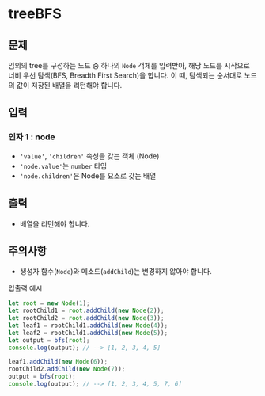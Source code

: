 treeBFS
=======

문제
--

임의의 tree를 구성하는 노드 중 하나의 `Node` 객체를 입력받아, 해당 노드를 시작으로 너비 우선 탐색(BFS, Breadth First Search)을 합니다. 이 때, 탐색되는 순서대로 노드의 값이 저장된 배열을 리턴해야 합니다.

입력
--

### 인자 1 : node

*   `'value'`, `'children'` 속성을 갖는 객체 (Node)
*   `'node.value'`는 `number` 타입
*   `'node.children'`은 Node를 요소로 갖는 배열

출력
--

*   배열을 리턴해야 합니다.

주의사항
----

*   생성자 함수(`Node`)와 메소드(`addChild`)는 변경하지 않아야 합니다.

입출력 예시
```js
let root = new Node(1);
let rootChild1 = root.addChild(new Node(2));
let rootChild2 = root.addChild(new Node(3));
let leaf1 = rootChild1.addChild(new Node(4));
let leaf2 = rootChild1.addChild(new Node(5));
let output = bfs(root);
console.log(output); // --> [1, 2, 3, 4, 5]

leaf1.addChild(new Node(6));
rootChild2.addChild(new Node(7));
output = bfs(root);
console.log(output); // --> [1, 2, 3, 4, 5, 7, 6]
```










